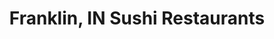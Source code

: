 ---
layout: city
title: Franklin, IN Sushi Restaurants
permalink: /indiana/franklin/
stateAbbr: IN
stateName: Indiana
cityName: Franklin

---
